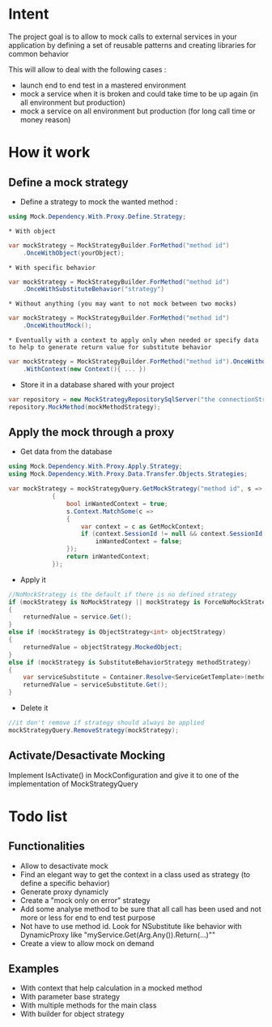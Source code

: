 # Intent
The project goal is to allow to mock calls to external services in your application by defining a set of reusable patterns and creating libraries for common behavior 

This will allow to deal with the following cases :
- launch end to end test in a mastered environment
- mock a service when it is broken and could take time to be up again (in all environment but production)
- mock a service on all environment but production (for long call time or money reason)

# How it work
## Define a mock strategy
- Define a strategy to mock the wanted method :
```csharp
using Mock.Dependency.With.Proxy.Define.Strategy; 
```
	* With object
```csharp
var mockStrategy = MockStrategyBuilder.ForMethod("method id")
	.OnceWithObject(yourObject);
```
	* With specific behavior
```csharp
var mockStrategy = MockStrategyBuilder.ForMethod("method id")
	.OnceWithSubstituteBehavior("strategy")
```
	* Without anything (you may want to not mock between two mocks)
```csharp
var mockStrategy = MockStrategyBuilder.ForMethod("method id")
    .OnceWithoutMock();
```
	* Eventually with a context to apply only when needed or specify data to help to generate return value for substitute behavior
```csharp
var mockStrategy = MockStrategyBuilder.ForMethod("method id").OnceWithoutMock();
	.WithContext(new Context(){ ... })
```
- Store it in a database shared with your project
```csharp
var repository = new MockStrategyRepositorySqlServer("the connectionString");
repository.MockMethod(mockMethodStrategy);
```

## Apply the mock through a proxy
- Get data from the database
```csharp
using Mock.Dependency.With.Proxy.Apply.Strategy;
using Mock.Dependency.With.Proxy.Data.Transfer.Objects.Strategies;

var mockStrategy = mockStrategyQuery.GetMockStrategy("method id", s =>
            {
                bool inWantedContext = true;
                s.Context.MatchSome(c =>
                {
                    var context = c as GetMockContext;
                    if (context.SessionId != null && context.SessionId != ApplicationDatabase.SessionId)
                        inWantedContext = false;
                });
                return inWantedContext;
            });
```
- Apply it
```csharp
//NoMockStrategy is the default if there is no defined strategy
if (mockStrategy is NoMockStrategy || mockStrategy is ForceNoMockStrategy)
{
    returnedValue = service.Get();
}
else if (mockStrategy is ObjectStrategy<int> objectStrategy)
{
    returnedValue = objectStrategy.MockedObject;
}
else if (mockStrategy is SubstituteBehaviorStrategy methodStrategy)
{
	var serviceSubstitute = Container.Resolve<ServiceGetTemplate>(methodStrategy.MethodMockStrategy);
    returnedValue = serviceSubstitute.Get();
}
```
- Delete it
```csharp
//it don't remove if strategy should always be applied
mockStrategyQuery.RemoveStrategy(mockStrategy);
```

## Activate/Desactivate Mocking
Implement IsActivate() in MockConfiguration and give it to one of the implementation of MockStrategyQuery

# Todo list

## Functionalities
- Allow to desactivate mock
- Find an elegant way to get the context in a class used as strategy (to define a specific behavior)
- Generate proxy dynamicly
- Create a "mock only on error" strategy
- Add some analyse method to be sure that all call has been used and not more or less for end to end test purpose
- Not have to use method id. Look for NSubstitute like behavior with DynamicProxy like "myService.Get(Arg.Any()).Return(...)""
- Create a view to allow mock on demand

## Examples
- With context that help calculation in a mocked method
- With parameter base strategy
- With multiple methods for the main class
- With builder for object strategy
